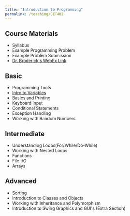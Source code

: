 ```yaml
---
title: "Introduction to Programming"
permalink: /teaching/CET402
---
```



## Course Materials
* Syllabus
* Example Programming Problem
* Example Problem Submission
* [Dr. Broderick's WebEx Link](https://ccsu.webex.com/join/broderick)  

## Basic
* Programming Tools
* [Intro to Variables](/teaching/CET402_02)
* Basics and Printing
* Keyboard Input
* Conditional Statements
* Exception Handling
* Working with Random Numbers

## Intermediate
* Understanding Loops(For/While/Do-While)
* Working with Nested Loops
* Functions
* File I/O
* Arrays

## Advanced
* Sorting
* Introduction to Classes and Objects
* Working with Inheritance and Polymorphism
* Introduction to Swing Graphics and GUI's (Extra Section)
